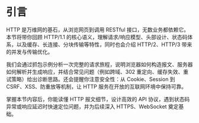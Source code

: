 # 引言

HTTP 是万维网的基石，从浏览网页到调用 RESTful 接口，无数业务都依赖它。本节将带你回顾 HTTP/1.1 的核心语义，理解请求/响应模型、头部设计、状态码体系，以及缓存、长连接、分块传输等特性，同时也会介绍 HTTP/2、HTTP/3 带来的并发与传输优化。

我们会通过抓包示例分析一次完整的请求旅程，说明浏览器如何构造报文、服务器如何解析并生成响应，并结合常见问题（例如跨域、302 重定向、缓存失效、重试策略）给出诊断思路。还会提醒你注意安全性：从 Cookie、Session 到 CSRF、XSS、防重放等机制，让 HTTP 服务在开放的互联网环境中保持可靠。

掌握本节内容后，你能读懂 HTTP 报文细节，设计高效的 API 协议，遇到状态码异常或响应延迟时快速定位问题，并为后续深入 HTTPS、WebSocket 奠定基础。

